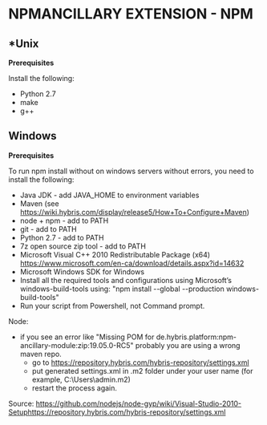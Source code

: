 # NPMANCILLARY EXTENSION - NPM

## *Unix

**Prerequisites**

Install the following:
- Python 2.7
- make
- g++

## Windows

**Prerequisites**

To run npm install without on windows servers without errors, you need to install the following:

- Java JDK - add JAVA_HOME to environment variables
- Maven (see https://wiki.hybris.com/display/release5/How+To+Configure+Maven)
- node + npm - add to PATH
- git - add to PATH
- Python 2.7 - add to PATH
- 7z open source zip tool - add to PATH
- Microsoft Visual C++ 2010 Redistributable Package (x64) https://www.microsoft.com/en-ca/download/details.aspx?id=14632
- Microsoft Windows SDK for Windows
- Install all the required tools and configurations using Microsoft’s windows-build-tools using: "npm install --global --production windows-build-tools"
- Run your script from Powershell, not Command prompt.

Node: 
- if you see an error like "Missing POM for de.hybris.platform:npm-ancillary-module:zip:19.05.0-RC5" probably you are using a wrong maven repo. 
  - go to https://repository.hybris.com/hybris-repository/settings.xml
  - put generated settings.xml in .m2 folder under your user name (for example, C:\Users\admin\.m2)
  - restart the process again.

Source: https://github.com/nodejs/node-gyp/wiki/Visual-Studio-2010-Setuphttps://repository.hybris.com/hybris-repository/settings.xml
